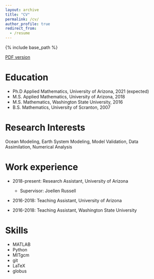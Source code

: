 ```yaml
---
layout: archive
title: "CV"
permalink: /cv/
author_profile: true
redirect_from:
  - /resume
---
```


{% include base_path %}

[PDF version](/files/CV_public.pdf)


Education
======
* Ph.D Applied Mathematics, University of Arizona, 2021 (expected)
* M.S. Applied Mathematics, University of Arizona, 2018
* M.S. Mathematics, Washington State University, 2016
* B.S. Mathematics, University of Scranton, 2007

Research Interests
======
Ocean Modeling, Earth System Modeling, Model Validation, Data Assimilation, Numerical Analysis


Work experience
======
* 2018-present: Research Assistant, University of Arizona
  * Supervisor: Joellen Russell 

* 2016-2018: Teaching Assistant, University of Arizona
  
* 2016-2018: Teaching Assistant, Washington State University

Skills
======
* MATLAB
* Python
* MITgcm
* git
* LaTeX
* globus
  


